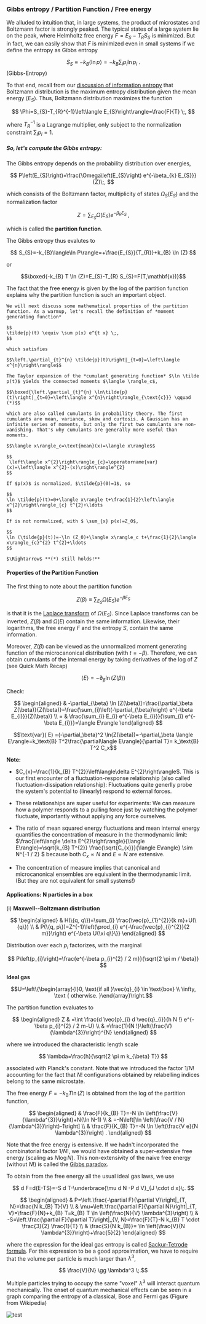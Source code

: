 ### Gibbs entropy / Partition Function / Free energy

We alluded to intuition that, in large systems, the product of microstates and Boltzmann factor is strongly peaked. The typical states of a large system lie on the peak, where Helmholtz free energy $F=E_{S}-T_{R} S_{S}$ is minimized. But in fact, we can easily show that $F$ is minimized even in small systems if we define the entropy as Gibbs entropy

$$
S_{S} \equiv-k_{B}\langle\ln p\rangle=-k_{B} \sum_{i} p_{i} \ln p_{i} \;.
$$(Gibbs-Entropy)

To that end, recall from our [discussion of information entropy](max-ent-boltzmann) that Boltzmann distribution is the maximum entropy distribution given the mean energy $\left\langle E_{S}\right\rangle$. Thus, Boltzmann distribution maximizes the function

$$
\Phi=S_{S}-T_{R}^{-1}\left\langle E_{S}\right\rangle=\frac{F}{T} \;,
$$

where $T_{R}^{-1}$ is a Lagrange multiplier, only subject to the normalization constraint $\sum_i p_i=1$.


##### So, let's compute the Gibbs entropy:
The Gibbs entropy depends on the probability distribution over energies,

$$
P\left(E_{S}\right)=\frac{\Omega\left(E_{S}\right) e^{-\beta_{k} E_{S}}}{Z}\;,
$$

which consists of the Boltzmann factor, multiplicity of states $\Omega_S(E_S)$ and the normalization factor 

$$
Z=\sum_{E_{S}} \Omega\left(E_{S}\right) e^{-\beta_{R} E_{S}}\;,
$$

which is called the **partition function**.

The Gibbs entropy thus evalutes to 

$$
S_{S}=-k_{B}\langle\ln P\rangle=+\frac{E_{S}}{T_{R}}+k_{B} \ln (Z)
$$

or 

$$\boxed{-k_{B} T \ln (Z)=E_{S}-T_{R} S_{S}=F(T,\mathbf{x})}$$  

The fact that the free energy is given by the log of the partition function explains why the partition function is such an important object. 



```{admonition} Quick Math Recap
We will next discuss some mathematical properties of the partition function. As a warmup, let's recall the definition of *moment generating function*

$$
\tilde{p}(t) \equiv \sum p(x) e^{t x} \;,
$$

which satisfies 

$$\left.\partial_{t}^{n} \tilde{p}(t)\right|_{t=0}=\left\langle x^{n}\right\rangle$$

The Taylor expansion of the *cumulant generating function* $\ln \tilde p(t)$ yields the connected moments $\langle \rangle_c$,

$$\boxed{\left.\partial_{t}^{n} \ln\tilde{p}(t)\right|_{t=0}=\left\langle x^{n}\right\rangle_{\text{c}}} \qquad (*)$$

which are also called cumulants in probability theory. The first cumulants are mean, variance, skew and curtosis. A Gaussian has an infinite series of moments, but only the first two cumulants are non-vanishing. That's why cumulants are generally more useful than moments.

$$\langle x\rangle_c=\text{mean}(x)=\langle x\rangle$$

$$
 \left\langle x^{2}\right\rangle_{c}=\operatorname{var}(x)=\left\langle x^{2}-(x)\right\rangle^{2} 
$$

If $p(x)$ is normalized, $\tilde{p}(0)=1$, so

$$
\ln \tilde{p}(t)=0+\langle x\rangle t+\frac{1}{2}\left\langle x^{2}\right\rangle_{c} t^{2}+\ldots
$$

If is not normalized, with $ \sum_{x} p(x)=Z_0$,

$$
\ln (\tilde{p}(t))=-\ln (Z_0)+\langle x\rangle_c t+\frac{1}{2}\langle x\rangle_{c}^{2} t^{2}+\ldots
$$

$\Rightarrow$ **(*) still holds!**
```


#### Properties of the Partition Function

The first thing to note about the partition function 

$$
Z(\beta) \equiv \sum_{E_{S}} \Omega\left(E_{S}\right) e^{-\beta E_{S}}
$$

is that it is the [Laplace transform](https://en.wikipedia.org/wiki/Laplace_transform) of $\Omega\left(E_{S}\right)$. Since Laplace transforms can be inverted, $Z(\beta)$ and $\Omega(E)$ contain the same information. Likewise, their logarithms, the free energy $F$ and the entropy $S$, contain the same information.

Moreover, $Z(\beta)$ can be viewed as the unnormalized moment generating function of the microcanonical distribution (with $t=-\beta$). Therefore, we can obtain cumulants of the internal energy by taking derivatives of the log of $Z$ (see Quick Math Recap)

$$\langle E\rangle =-\partial_\beta \ln(Z(\beta))$$


Check:

$$
\begin{aligned}
 & -\partial_{\beta} \ln [Z(\beta)]=\frac{\partial_\beta Z(\beta)}{Z(\beta)}=\frac{\sum_{i}\left(-\partial_{\beta}\right) e^{-\beta E_{i}}}{Z(\beta)} \\
= & \frac{\sum_{i} E_{i} e^{-\beta E_{i}}}{\sum_{i} e^{-\beta E_{i}}}=\langle E\rangle
\end{aligned}
$$

$$\text{var}( E) =(-\partial_\beta)^2 \ln(Z(\beta))=-\partial_\beta \langle E\rangle=k_\text{B} T^2\frac{\partial\langle E\rangle}{\partial T}= k_\text{B} T^2 C_x$$




**Note:** 
- $C_{x}=\frac{1}{k_{B} T^{2}}\left\langle\delta E^{2}\right\rangle$. This is our first encounter of a fluctuation-response relationship (also called fluctuation-dissipation relationship): Fluctuations quite generlly probe the system's potential to (linearly) respond to external forces.
- These relationships are super useful for experiments: We can measure how a polymer responds to a pulling force just by watching the polymer fluctuate, importantly without applying any force ourselves.


- The ratio of mean squared energy fluctuations and mean internal energy quantifies the concentration of measure in the thermodynamic limit: $\frac{\left\langle \delta E^{2}\right\rangle}{\langle E\rangle}=\sqrt{k_{B} T^{2}} \frac{\sqrt{C_{x}}}{\langle E\rangle} \sim N^{-1 / 2} $ because both $C_{x}\propto N$ and $E\propto N$ are extensive. 

- The concentration of measure implies that canonical and microcanonical ensembles are equivalent in the thermodynamic limit. (But they are not equivalent for small systems!)



#### Applications: N particles in a box

(i) **Maxwell--Boltzmann distribution**

$$
\begin{aligned}
& H(\{q, q\})=\sum_{i} \frac{\vec{p}_{1}^{2}}{k m}+U(\{q\}) \\
& P(\{q, p\})=Z^{-1}\left(\prod_{i} e^{-\frac{\vec{p}_{i}^{2}}{2 m}}\right) e^{-\beta U(\xi q\}\}}
\end{aligned}
$$

Distribution over each $p_i$ factorizes, with the marginal

$$
P\left(p_{i}\right)=\frac{e^{-\beta p_{i}^{2} / 2 m}}{\sqrt{2 \pi m / \beta}}
$$

**Ideal gas** 

$$U=\left\{\begin{array}{l}0, \text{if all }\vec{q}_{i} \in \text{box} \\ \infty, \text { otherwise. }\end{array}\right.$$

The partition function evaluates to

$$
\begin{aligned}
Z & =\int \frac{d \vec{p}_{i} d \vec{q}_{i}}{h N !} e^{-\beta p_{i}^{2} / 2 m-U} \\
& =\frac{1}{N !}\left(\frac{V}{\lambda^{3}}\right)^{N} 
\end{aligned}
$$

where we introduced the characteristic length scale 

$$
\lambda=\frac{h}{\sqrt{2 \pi m k_{\beta} T}}
$$

associated with Planck's constant. Note that we introduced the factor $1/N!$ accounting for the fact that $N!$ configurations obtained by relabelling indices belong to the same microstate. 

The free energy $F=-k_\text{B}T \ln(Z)$ is obtained from the log of the partition function,

$$
\begin{aligned}
& \frac{F}{k_{B} T}=-N \ln \left(\frac{V}{\lambda^{3}}\right)+N(\ln N-1) \\
& =-N\left[\ln \left(\frac{V / N}{\lambda^{3}}\right)-1\right] \\
& \frac{F}{K_{B} T}=-N \ln \left(\frac{V e}{N \lambda^{3}}\right) . 
\end{aligned}
$$

Note that the free energy is extensive. If we hadn't incorporated the combinatorial factor $1/N!$, we would have obtained a super-extensive free energy (scaling as $N\log N$). This non-extensivity of the naive free energy (without $N!$) is called the [Gibbs paradox](https://en.wikipedia.org/wiki/Gibbs_paradox).

To obtain from the free energy all the usual ideal gas laws, we use

$$
d F=d(E-TS)=-S d T-\underbrace{\mu d N -P d V}_{J \cdot d x}\;.
$$


$$
\begin{aligned}
& P=\left.\frac{-\partial F}{\partial V}\right|_{T, N}=\frac{N k_{B} T}{V} \\
& \mu=\left.\frac{\partial F}{\partial N}\right|_{T, V}=\frac{F}{N}+k_{B} T=k_{B} T \ln \left(\frac{N}{V} \lambda^{3}\right) \\
& -S=\left.\frac{\partial F}{\partial T}\right|_{V, N}=\frac{F}{T}-N k_{B} T \cdot \frac{3}{2} \frac{1}{T} \\
& \frac{S}{N k_{B}}= \ln \left(\frac{V}{N \lambda^{3}}\right)+\frac{5}{2} 
\end{aligned}
$$

where the expression for the ideal gas entropy is called [Sackur-Tetrode formula](https://en.wikipedia.org/wiki/Sackur–Tetrode_equation). For this expression to be a good approximation, we have to require that the volume per particle is much larger than $\lambda^3$,

$$ \frac{V}{N} \gg \lambda^3 \;.$$

Multiple particles trying to occupy the same "voxel" $\lambda^3$ will interact quantum mechanically. The onset of quantum mechanical effects can be seen in a graph comparing the entropy of a classical, Bose and Fermi gas (Figure from Wikipedia)

![test](figures/Quantum_ideal_gas_entropy_3d.svg)

 
